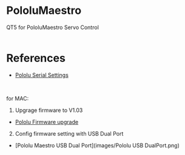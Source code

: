 # PololuMaestro
QT5 for PololuMaestro Servo Control
  <br/>
  <br/>
  
  
# References
  - [Pololu Serial Settings](https://www.pololu.com/docs/0J40/5.a)
  <br/>
  
for MAC: 
1) Upgrage firmware to V1.03 
- [Pololu Firmware upgrade](https://www.pololu.com/docs/0J40/4.f)
2) Config firmware setting with USB Dual Port
- [Pololu Maestro USB Dual Port](images/Pololu USB DualPort.png)
